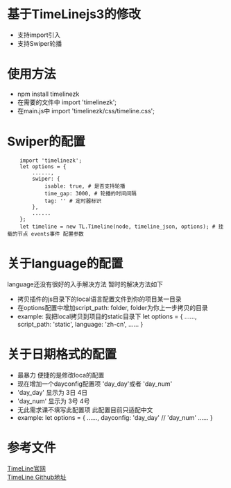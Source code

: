 # 基于TimeLinejs3的修改
- 支持import引入
- 支持Swiper轮播

# 使用方法

- npm install timelinezk
- 在需要的文件中 import 'timelinezk';
- 在main.js中 import 'timelinezk/css/timeline.css';

# Swiper的配置
		import 'timelinezk';
		let options = {
			......,
			swiper: {
                isable: true, # 是否支持轮播
                time_gap: 3000, # 轮播的时间间隔
                tag: '' # 定时器标识
            },
            ......
		};
		let timeline = new TL.Timeline(node, timeline_json, options); # 挂载的节点 events事件 配置参数

# 关于language的配置
language还没有很好的入手解决方法 暂时的解决方法如下
- 拷贝插件的js目录下的local语言配置文件到你的项目某一目录
- 在options配置中增加script_path: folder,  folder为你上一步拷贝的目录
- example: 我把local拷贝到项目的static目录下
		let options = {
			......,
			script_path: 'static',
			language: 'zh-cn',
			......
		}

# 关于日期格式的配置
- 最暴力 便捷的是修改loca的配置
- 现在增加一个dayconfig配置项 'day_day'或者 'day_num'
- 'day_day' 显示为  3日  4日
- 'day_num' 显示为  3号  4号
-  无此需求课不填写此配置项  此配置目前只适配中文
- example:
		let options = {
			......,
			dayconfig: 'day_day' // 'day_num'
			......
		}

# 参考文件
[TimeLine官网](https://timeline.knightlab.com/)  
[TimeLine Github地址](https://github.com/NUKnightLab/TimelineJS3)